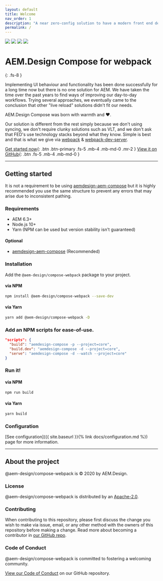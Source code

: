 ```yaml
---
layout: default
title: Welcome
nav_order: 1
description: "A near zero-config solution to have a modern front end developer workflow for AEM"
permalink: /
---
```


<a class="" href="https://github.com/aem-design/npm-compose-webpack/actions?workflow=Build" target="_blank" rel="nofollow"><img src="https://github.com/aem-design/npm-compose-webpack/workflows/Build/badge.svg"></a>
<a class="" href="https://travis-ci.com/aem-design/npm-compose-webpack" target="_blank" rel="nofollow"><img src="https://travis-ci.com/aem-design/npm-compose-webpack.svg?branch=develop"></a>
<a class="" href="https://npmjs.com/package/@aem-design/compose-webpack" target="_blank" rel="nofollow"><img src="https://img.shields.io/npm/v/@aem-design/compose-webpack.svg"></a>
<a class="" href="https://github.com/aem-design/npm-compose-webpack/commits" target="_blank" rel="nofollow"><img src="https://img.shields.io/github/last-commit/aem-design/npm-compose-webpack"></a>

# AEM.Design Compose for webpack
{: .fs-8 }

Implementing UI behaviour and functionality has been done successfully for a long time now but there is no one solution for AEM. We have taken the time over the past years to find ways of improving our day-to-day workflows. Trying several approaches, we eventually came to the conclusion that other "live reload" solutions didn't fit our needs.

AEM.Design Compose was born with warmth and ❤️.

Our solution is different from the rest simply because we don't using syncing, we don't require clunky solutions such as VLT, and we don't ask that FED's use technology stacks beyond what they know. Simple is best and that is what we give via [webpack](https://webpack.js.org/) & [webpack-dev-server](https://webpack.js.org/configuration/dev-server/).

[Get started now](#getting-started){: .btn .btn-primary .fs-5 .mb-4 .mb-md-0 .mr-2 }
[View it on GitHub](https://github.com/aem-design/npm-compose-webpack){: .btn .fs-5 .mb-4 .mb-md-0 }

---

## Getting started
It is not a requirement to be using [aemdesign-aem-compose](https://github.com/aem-design/aemdesign-aem-support/tree/master/aemdesign-aem-compose) but it is highly recommended you use the same structure to prevent any errors that may arise due to inconsistent pathing.

### Requirements
- AEM 6.3+
- Node.js 10+
- Yarn (NPM can be used but version stability isn't guaranteed)

#### Optional
- [aemdesign-aem-compose](https://github.com/aem-design/aemdesign-aem-support/tree/master/aemdesign-aem-compose) (Recommended)

### Installation
Add the `@aem-design/compose-webpack` package to your project.

#### via NPM
```bash
npm install @aem-design/compose-webpack --save-dev
```

#### via Yarn
```bash
yarn add @aem-design/compose-webpack -D
```

### Add an NPM scripts for ease-of-use.
```json
"scripts": {
  "build": "aemdesign-compose -p --project=core",
  "build.dev": "aemdesign-compose -d --project=core",
  "serve": "aemdesign-compose -d --watch --project=core"
}
```

### Run it!

#### via NPM
```bash
npm run build
```

#### via Yarn
```bash
yarn build
```

### Configuration
[See configuration]({{ site.baseurl }}{% link docs/configuration.md %}) page for more information.

---

## About the project
@aem-design/compose-webpack is &copy; 2020 by AEM.Design.

### License
@aem-design/compose-webpack is distributed by an [Apache-2.0](https://github.com/aem-design/npm-compose-webpack/tree/master/LICENSE).

### Contributing
When contributing to this repository, please first discuss the change you wish to make via issue, email, or any other method with the owners of this repository before making a change. Read more about becoming a contributor in [our GitHub repo](https://github.com/aem-design/npm-compose-webpack/tree/master/CONTRIBUTING.md).

### Code of Conduct
@aem-design/compose-webpack is committed to fostering a welcoming community.

[View our Code of Conduct](https://github.com/aem-design/npm-compose-webpack/tree/master/CODE_OF_CONDUCT.md) on our GitHub repository.
